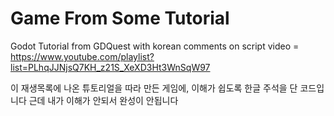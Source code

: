 # Game From Some Tutorial
Godot Tutorial from GDQuest with korean comments on script
video = https://www.youtube.com/playlist?list=PLhqJJNjsQ7KH_z21S_XeXD3Ht3WnSqW97

이 재생목록에 나온 튜토리얼을 따라 만든 게임에, 이해가 쉽도록 한글 주석을 단 코드입니다
근데 내가 이해가 안되서 완성이 안됩니다
